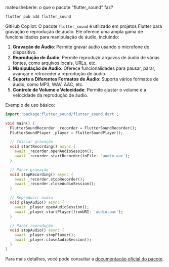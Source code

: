 mateusheberle: o que o pacote "flutter_sound" faz?

```sh
flutter pub add flutter_sound
```

GitHub Copilot: O pacote `flutter_sound` é utilizado em projetos Flutter para gravação e reprodução de áudio. Ele oferece uma ampla gama de funcionalidades para manipulação de áudio, incluindo:

1. **Gravação de Áudio**: Permite gravar áudio usando o microfone do dispositivo.
2. **Reprodução de Áudio**: Permite reproduzir arquivos de áudio de várias fontes, como arquivos locais, URLs, etc.
3. **Manipulação de Áudio**: Oferece funcionalidades para pausar, parar, avançar e retroceder a reprodução de áudio.
4. **Suporte a Diferentes Formatos de Áudio**: Suporta vários formatos de áudio, como MP3, WAV, AAC, etc.
5. **Controle de Volume e Velocidade**: Permite ajustar o volume e a velocidade da reprodução de áudio.

Exemplo de uso básico:

```dart
import 'package:flutter_sound/flutter_sound.dart';

void main() {
  FlutterSoundRecorder _recorder = FlutterSoundRecorder();
  FlutterSoundPlayer _player = FlutterSoundPlayer();

  // Iniciar gravação
  void startRecording() async {
    await _recorder.openAudioSession();
    await _recorder.startRecorder(toFile: 'audio.aac');
  }

  // Parar gravação
  void stopRecording() async {
    await _recorder.stopRecorder();
    await _recorder.closeAudioSession();
  }

  // Reproduzir áudio
  void playAudio() async {
    await _player.openAudioSession();
    await _player.startPlayer(fromURI: 'audio.aac');
  }

  // Parar reprodução
  void stopAudio() async {
    await _player.stopPlayer();
    await _player.closeAudioSession();
  }
}
```

Para mais detalhes, você pode consultar a [documentação oficial do pacote](https://pub.dev/packages/flutter_sound).